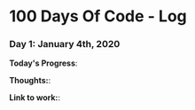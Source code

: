 # 100 Days Of Code - Log

### Day 1: January 4th, 2020

**Today's Progress**: 

**Thoughts:**:  

**Link to work:**: 